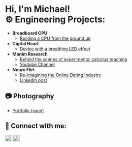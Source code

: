 <h1>Hi, I'm Michael! <br/><a 

<h2>⚙️ Engineering Projects:</h2>

- <b>Breadboard CPU </b>
  - [Building a CPU from the ground up](https://github.com/michaelp3tta/Breadboard-CPU)
- <b>Digital Heart </b>
  - [Device with a breathing LED effect](https://github.com/michaelp3tta/Digital-Heart)
- <b>Manim Research </b>
  - [Behind the scenes of experimental calculus teaching](https://github.com/michaelp3tta/Manim-Research/blob/main/README.md)
  - [Youtube Channel](https://www.youtube.com/@michaelpetta9857)
- <b>Neuro Flirt </b>
  - [Re-Imagining the Online Dating Industry](https://github.com/michaelp3tta/NeuroHack)
  - [LinkedIn post](https://www.linkedin.com/feed/update/urn:li:activity:7170227623699079168/)

<h2>📷 Photography</h2>

- [Portfolio (soon)]()

<h2> 🤳 Connect with me:</h2>

[<img align="left" alt="JoshMadakor | YouTube" width="22px" src="https://cdn.jsdelivr.net/npm/simple-icons@v3/icons/youtube.svg" />][youtube]
[<img align="left" alt="JoshMadakor | LinkedIn" width="22px" src="https://cdn.jsdelivr.net/npm/simple-icons@v3/icons/linkedin.svg" />][linkedin]

[youtube]: https://www.youtube.com/@michaelpetta9857
[linkedin]: https://www.linkedin.com/in/michael-petta-3ab589272/

<!--
**joshmadakor1/joshmadakor1** is a ✨ _special_ ✨ repository because its `README.md` (this file) appears on your GitHub profile.

Here are some ideas to get you started:

- 🔭 I’m currently working on ...
- 🌱 I’m currently learning ...
- 👯 I’m looking to collaborate on ...
- 🤔 I’m looking for help with ...
- 💬 Ask me about ...
- 📫 How to reach me: ...
- 😄 Pronouns: ...
- ⚡ Fun fact: ...
-->
